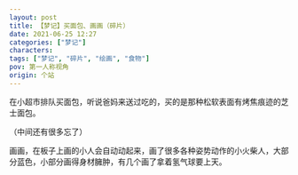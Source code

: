 ```yaml
---
layout: post
title: 【梦记】买面包、画画（碎片）
date: 2021-06-25 12:27
categories: ["梦记"]
characters: 
tags: ["梦记", "碎片", "绘画", "食物"]
pov: 第一人称视角
origin: 个站
---
```


在小超市排队买面包，听说爸妈来送过吃的，买的是那种松软表面有烤焦痕迹的芝士面包。

（中间还有很多忘了）

画画，在板子上画的小人会自动动起来，画了很多各种姿势动作的小火柴人，大部分蓝色，小部分画得身材臃肿，有几个画了拿着氢气球要上天。

